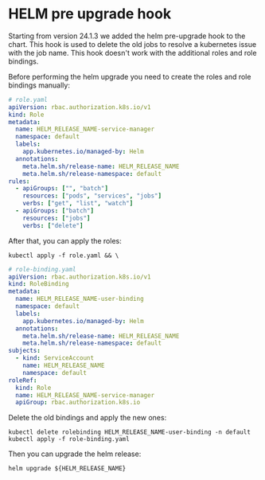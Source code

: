 # HELM pre upgrade hook

Starting from version 24.1.3 we added the helm pre-upgrade hook to the chart.
This hook is used to delete the old jobs to resolve a kubernetes issue with the job name.
This hook doesn't work with the additional roles and role bindings.

Before performing the helm upgrade you need to create the roles and role bindings manually:

```yaml
# role.yaml
apiVersion: rbac.authorization.k8s.io/v1
kind: Role
metadata:
  name: HELM_RELEASE_NAME-service-manager
  namespace: default
  labels:
    app.kubernetes.io/managed-by: Helm
  annotations:
    meta.helm.sh/release-name: HELM_RELEASE_NAME
    meta.helm.sh/release-namespace: default
rules:
  - apiGroups: ["", "batch"]
    resources: ["pods", "services", "jobs"]
    verbs: ["get", "list", "watch"]
  - apiGroups: ["batch"]
    resources: ["jobs"]
    verbs: ["delete"]
```

After that, you can apply the roles:

```shell
kubectl apply -f role.yaml && \
```

```yaml
# role-binding.yaml
apiVersion: rbac.authorization.k8s.io/v1
kind: RoleBinding
metadata:
  name: HELM_RELEASE_NAME-user-binding
  namespace: default
  labels:
    app.kubernetes.io/managed-by: Helm
  annotations:
    meta.helm.sh/release-name: HELM_RELEASE_NAME
    meta.helm.sh/release-namespace: default
subjects:
  - kind: ServiceAccount
    name: HELM_RELEASE_NAME
    namespace: default
roleRef:
  kind: Role
  name: HELM_RELEASE_NAME-service-manager
  apiGroup: rbac.authorization.k8s.io
```

Delete the old bindings and apply the new ones:

```shell
kubectl delete rolebinding HELM_RELEASE_NAME-user-binding -n default
kubectl apply -f role-binding.yaml
```

Then you can upgrade the helm release:

```shell
helm upgrade ${HELM_RELEASE_NAME}
```
